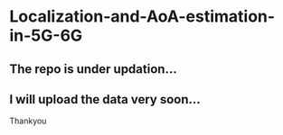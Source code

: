 # Localization-and-AoA-estimation-in-5G-6G
## The repo is under updation...

## I will upload the data very soon...
Thankyou
